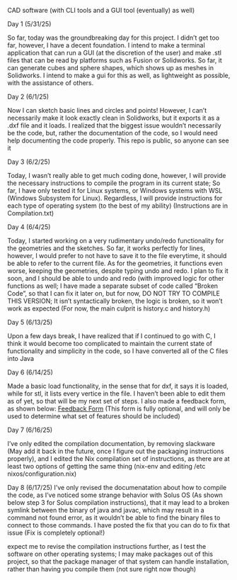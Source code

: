 CAD software (with CLI tools and a GUI tool (eventually) as well) 

Day 1 (5/31/25) 

So far, today was the groundbreaking day for this project. I didn’t get too far, however, I have a decent foundation. I intend to make a terminal
application that can run a GUI (at the discretion of the user) and make .stl files that can be read by platforms such as Fusion or Solidworks. So far,
it can generate cubes and sphere shapes, which shows up as meshes in Solidworks. I intend to make a gui for this as well, as lightweight as
possible, with the assistance of others. 

Day 2 (6/1/25) 

Now I can sketch basic lines and circles and points! However, I can’t necessarily make it look exactly clean in Solidworks, but it exports it as a .dxf
file and it loads. I realized that the biggest issue wouldn’t necessarily be the code, but, rather the documentation of the code, so I would need help
documenting the code properly. This repo is public, so anyone can see it 

Day 3 (6/2/25) 

Today, I wasn’t really able to get much coding done, however, I will provide the necessary instructions to compile the program in its current state;
So far, I have only tested it for Linux systems, or Windows systems with WSL (Windows Subsystem for Linux). Regardless, I will provide instructions
for each type of operating system (to the best of my ability) (Instructions are in Compilation.txt) 

Day 4 (6/4/25) 

Today, I started working on a very rudimentary undo/redo functionality for the geometries and the sketches. So far, it works perfectly for lines,
however, I would prefer to not have to save it to the file everytime, it should be able to refer to the current file. As for the geometries, it functions
even worse, keeping the geometries, despite typing undo and redo. I plan to fix it soon, and I should be able to undo and redo (with improved
logic for other functions as well; I have made a separate subset of code called “Broken Code”, so that I can fix it later on, but for now, DO NOT TRY
TO COMPILE THIS VERSION; It isn’t syntactically broken, the logic is broken, so it won’t work as expected (For now, the main culprit is history.c and
history.h) 

Day 5 (6/13/25) 

Upon a few days break, I have realized that if I continued to go with C, I think it would become too complicated to maintain the current state of
functionality and simplicity in the code, so I have converted all of the C files into Java 

Day 6 (6/14/25) 

Made a basic load functionality, in the sense that for dxf, it says it is loaded, while for stl, it lists every vertice in the file. I haven’t been able to edit
them as of yet, so that will be my next set of steps. I also made a feedback form, as shown below: [Feedback Form](https://forms.gle/KznSDYzDjYr6YmGV7) (This form is fully optional, and
will only be used to determine what set of features should be included) 

Day 7 (6/16/25) 

I’ve only edited the compilation documentation, by removing slackware (May add it back in the future, once I figure out the packaging instructions
properly), and I edited the Nix compilation set of instructions, as there are at least two options of getting the same thing (nix-env and editing /etc
nixos/configuration.nix) 

Day 8 (6/17/25) 
I’ve only revised the documenatation about how to compile the code, as I’ve noticed some strange behavior with Solus OS (As shown below step 3
for Solus compilation instructions), that it may lead to a broken symlink between the binary of java and javac, which may result in a command not
found error, as it wouldn’t be able to find the binary files to connect to those commands. I have posted the fix that you can do to fix that issue (Fix is completely optional!)



expect me to revise the compilation instructions further, as I test the software on other operating systems; I may make packages out of this
project, so that the package manager of that system can handle installation, rather than having you compile them (not sure right now though)
